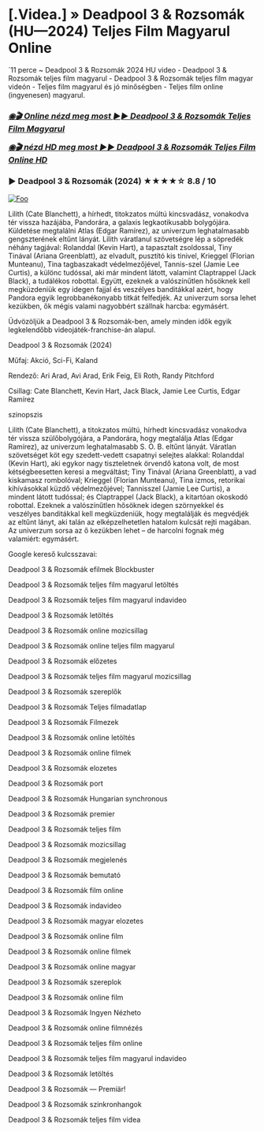 # [.Videa.] » Deadpool 3 & Rozsomák (HU—2024) Teljes Film Magyarul Online

`11 perce ~ Deadpool 3 & Rozsomák 2024 HU video - Deadpool 3 & Rozsomák teljes film magyarul - Deadpool 3 & Rozsomák teljes film magyar videón - Teljes film magyarul és jó minőségben - Teljes film online (ingyenesen) magyarul.

<b><i><h3> <a href="https://filmhd.cloud/hu/movie/533535/deadpool-gitbis" rel="nofollow">◉🎬 Online nézd meg most ►► Deadpool 3 & Rozsomák Teljes Film Magyarul</a></b></i></h>

<b><i><h> <a href="https://filmhd.cloud/hu/movie/533535/deadpool-gitbis" rel="nofollow">◉🎬 nézd HD meg most ►► Deadpool 3 & Rozsomák Teljes Film Online HD</a></b></i></h3>

### ▶️ Deadpool 3 & Rozsomák (2024) ★★★★☆ 8.8 / 10

<a href="https://filmhd.cloud/hu/movie/533535/deadpool-gitbis" rel="nofollow"><img src="https://camo.githubusercontent.com/917e6ed5c302499242165dcc02bdbce85c075fd21b35918eb9c0b771855261b8/68747470733a2f2f7374617469632e7769787374617469632e636f6d2f6d656469612f6232343966395f61646163386637306662336634356238383639313639366337376465313866337e6d76322e676966" alt="Foo" style="max-width: 100%;"></a>

Lilith (Cate Blanchett), a hírhedt, titokzatos múltú kincsvadász, vonakodva tér vissza hazájába, Pandorára, a galaxis legkaotikusabb bolygójára. Küldetése megtalálni Atlas (Edgar Ramírez), az univerzum leghatalmasabb gengszterének eltűnt lányát. Lilith váratlanul szövetségre lép a söpredék néhány tagjával: Rolanddal (Kevin Hart), a tapasztalt zsoldossal, Tiny Tinával (Ariana Greenblatt), az elvadult, pusztító kis tinivel, Krieggel (Florian Munteanu), Tina tagbaszakadt védelmezőjével, Tannis-szel (Jamie Lee Curtis), a különc tudóssal, aki már mindent látott, valamint Claptrappel (Jack Black), a tudálékos robottal. Együtt, ezeknek a valószínűtlen hősöknek kell megküzdeniük egy idegen fajjal és veszélyes banditákkal azért, hogy Pandora egyik legrobbanékonyabb titkát felfedjék. Az univerzum sorsa lehet kezükben, ők mégis valami nagyobbért szállnak harcba: egymásért.

Üdvözöljük a Deadpool 3 & Rozsomák-ben, amely minden idők egyik legkelendőbb videojáték-franchise-án alapul.

Deadpool 3 & Rozsomák (2024)

Műfaj: Akció, Sci-Fi, Kaland

Rendező: Ari Arad, Avi Arad, Erik Feig, Eli Roth, Randy Pitchford

Csillag: Cate Blanchett, Kevin Hart, Jack Black, Jamie Lee Curtis, Edgar Ramírez

szinopszis

Lilith (Cate Blanchett), a titokzatos múltú, hírhedt kincsvadász vonakodva tér vissza szülőbolygójára, a Pandorára, hogy megtalálja Atlas (Edgar Ramírez), az univerzum leghatalmasabb S. O. B. eltűnt lányát. Váratlan szövetséget köt egy szedett-vedett csapatnyi selejtes alakkal: Rolanddal (Kevin Hart), aki egykor nagy tiszteletnek örvendő katona volt, de most kétségbeesetten keresi a megváltást; Tiny Tinával (Ariana Greenblatt), a vad kiskamasz rombolóval; Krieggel (Florian Munteanu), Tina izmos, retorikai kihívásokkal küzdő védelmezőjével; Tannisszel (Jamie Lee Curtis), a mindent látott tudóssal; és Claptrappel (Jack Black), a kitartóan okoskodó robottal. Ezeknek a valószínűtlen hősöknek idegen szörnyekkel és veszélyes banditákkal kell megküzdeniük, hogy megtalálják és megvédjék az eltűnt lányt, aki talán az elképzelhetetlen hatalom kulcsát rejti magában. Az univerzum sorsa az ő kezükben lehet – de harcolni fognak még valamiért: egymásért.

Google kereső kulcsszavai:

Deadpool 3 & Rozsomák efilmek Blockbuster

Deadpool 3 & Rozsomák teljes film magyarul letöltés

Deadpool 3 & Rozsomák teljes film magyarul indavideo

Deadpool 3 & Rozsomák letöltés

Deadpool 3 & Rozsomák online mozicsillag

Deadpool 3 & Rozsomák online teljes film magyarul

Deadpool 3 & Rozsomák előzetes

Deadpool 3 & Rozsomák teljes film magyarul mozicsillag

Deadpool 3 & Rozsomák szereplők

Deadpool 3 & Rozsomák Teljes filmadatlap

Deadpool 3 & Rozsomák Filmezek

Deadpool 3 & Rozsomák online letöltés

Deadpool 3 & Rozsomák online filmek

Deadpool 3 & Rozsomák elozetes

Deadpool 3 & Rozsomák port

Deadpool 3 & Rozsomák Hungarian synchronous

Deadpool 3 & Rozsomák premier

Deadpool 3 & Rozsomák teljes film

Deadpool 3 & Rozsomák mozicsillag

Deadpool 3 & Rozsomák megjelenés

Deadpool 3 & Rozsomák bemutató

Deadpool 3 & Rozsomák film online

Deadpool 3 & Rozsomák indavideo

Deadpool 3 & Rozsomák magyar elozetes

Deadpool 3 & Rozsomák online film

Deadpool 3 & Rozsomák online filmek

Deadpool 3 & Rozsomák online magyar

Deadpool 3 & Rozsomák szereplok

Deadpool 3 & Rozsomák online film

Deadpool 3 & Rozsomák Ingyen Nézheto

Deadpool 3 & Rozsomák online filmnézés

Deadpool 3 & Rozsomák teljes film online

Deadpool 3 & Rozsomák teljes film magyarul indavideo

Deadpool 3 & Rozsomák letöltés

Deadpool 3 & Rozsomák — Premiär!

Deadpool 3 & Rozsomák szinkronhangok

Deadpool 3 & Rozsomák teljes film videa
